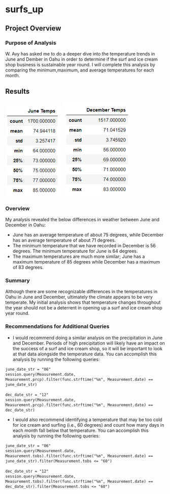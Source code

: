 # surfs_up

## Project Overview

### Purpose of Analysis
W. Avy has asked me to do a deeper dive into the temperature trends in June and Dember in Oahu in order to determine if the surf and ice cream shop business is sustainable year round.
I will complete this analysis by comparing the minimum,maximum, and average temperatures for each month.

## Results
![June temperature stats](https://github.com/secicciari/surfs_up/blob/main/Images/June_temp_stats.PNG)
![December temperature stats](https://github.com/secicciari/surfs_up/blob/main/Images/December_temp_stats.PNG)
### Overview
My analysis revealed the below differences in weather between June and December in Oahu:
- June has an average temperature of about 75 degrees, while December has an average temperature of about 71 degrees.
- The minimum temperature that we have recorded in December is 56 degrees. The minimum temperature for June is 64 degrees.
- The maximum temperatures are much more similar; June has a maximum temperature of 85 degrees while December has a maximum of 83 degrees.

### Summary
Although there are some recognizable differences in the temperatures in Oahu in June and December, ultimately the climate appears to be very temperate.
My initial analysis shows that temperature changes throughout the year should not be a deterrent in opening up a surf and ice cream shop year round.

### Recommendations for Additional Queries
- I would recommend doing a similar analysis on the precipitation in June and December. Periods of high precipitation will likely have an impact on the success of a surf and ice cream shop, so it will be important to look at that data alongside the temperature data.
You can accomplish this analysis by running the following queries:
```
june_date_str = "06"
session.query(Measurement.date, Measurement.prcp).filter(func.strftime("%m", Measurement.date) == june_date_str)

dec_date_str = "12"
session.query(Measurement.date, Measurement.prcp).filter(func.strftime("%m", Measurement.date) == dec_date_str)
```
- I would also recommend identifying a temperature that may be too cold for ice cream and surfing (i.e., 60 degrees) and count how many days in each month fall below that temperature.
You can accomplish this analysis by running the following queries:
```
june_date_str = "06"
session.query(Measurement.date, Measurement.tobs).filter(func.strftime("%m", Measurement.date) == june_date_str).filter(Measurement.tobs <= "60")

dec_date_str = "12"
session.query(Measurement.date, Measurement.tobs).filter(func.strftime("%m", Measurement.date) == dec_date_str).filter(Measurement.tobs <= "60")
```
